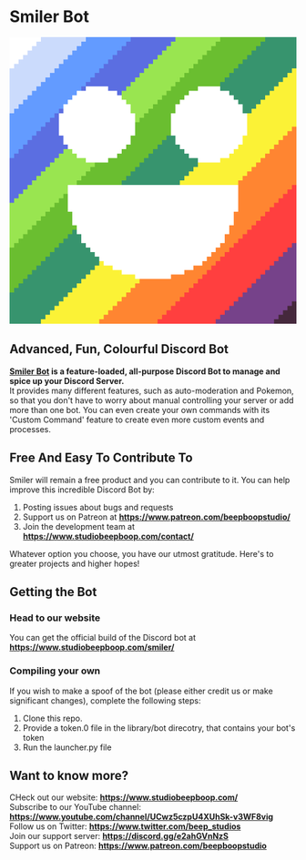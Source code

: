 # Smiler Bot  
<p align="center">
  <a href="https://www.studiobeepboop.com/smiler/">
    <img src="SmilerColoured.png" alt="Smiler Logo">
  </a>
</p>

## Advanced, Fun, Colourful Discord Bot  
**<a href="https://www.studiobeepboop.com/smiler">Smiler Bot</a> is a feature-loaded, all-purpose Discord Bot to manage and spice up your Discord Server.**  
It provides many different features, such as auto-moderation and Pokemon, so that you don't have to worry about manual controlling your server or add more than one bot. You can even create your own commands with its 'Custom Command' feature to create even more custom events and processes.  

## Free And Easy To Contribute To
Smiler will remain a free product and you can contribute to it. You can help improve this incredible Discord Bot by:  

1. Posting issues about bugs and requests  
2. Support us on Patreon at  **https://www.patreon.com/beepboopstudio/**  
3. Join the development team at **https://www.studiobeepboop.com/contact/**  

Whatever option you choose, you have our utmost gratitude. Here's to greater projects and higher hopes!

## Getting the Bot  
### Head to our website  
You can get the official build of the Discord bot at **https://www.studiobeepboop.com/smiler/**  
### Compiling your own  
If you wish to make a spoof of the bot (please either credit us or make significant changes), complete the following steps:  

1. Clone this repo.
2. Provide a token.0 file in the library/bot direcotry, that contains your bot's token
3. Run the launcher.py file

## Want to know more?  
CHeck out our website: **https://www.studiobeepboop.com/**  
Subscribe to our YouTube channel: **https://www.youtube.com/channel/UCwz5czpU4XUhSk-v3WF8vig**  
Follow us on Twitter: **https://www.twitter.com/beep_studios**  
Join our support server: **https://discord.gg/e2ahGVnNzS**  
Support us on Patreon: **https://www.patreon.com/beepboopstudio**
